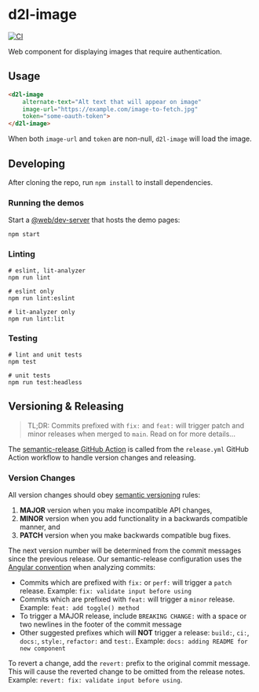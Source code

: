 # d2l-image

[![CI](https://github.com/Brightspace/d2l-image/actions/workflows/ci.yml/badge.svg)](https://github.com/Brightspace/d2l-image/actions/workflows/ci.yml)

Web component for displaying images that require authentication.

## Usage

```html
<d2l-image
	alternate-text="Alt text that will appear on image"
	image-url="https://example.com/image-to-fetch.jpg"
	token="some-oauth-token">
</d2l-image>
```

When both `image-url` and `token` are non-null, `d2l-image` will load the image.

## Developing

After cloning the repo, run `npm install` to install dependencies.

### Running the demos

Start a [@web/dev-server](https://modern-web.dev/docs/dev-server/overview/) that hosts the demo pages:

```shell
npm start
```

### Linting

```shell
# eslint, lit-analyzer
npm run lint

# eslint only
npm run lint:eslint

# lit-analyzer only
npm run lint:lit
```

### Testing

```shell
# lint and unit tests
npm test

# unit tests
npm run test:headless
```

## Versioning & Releasing

> TL;DR: Commits prefixed with `fix:` and `feat:` will trigger patch and minor releases when merged to `main`. Read on for more details...

The [semantic-release GitHub Action](https://github.com/BrightspaceUI/actions/tree/main/semantic-release) is called from the `release.yml` GitHub Action workflow to handle version changes and releasing.

### Version Changes

All version changes should obey [semantic versioning](https://semver.org/) rules:
1. **MAJOR** version when you make incompatible API changes,
2. **MINOR** version when you add functionality in a backwards compatible manner, and
3. **PATCH** version when you make backwards compatible bug fixes.

The next version number will be determined from the commit messages since the previous release. Our semantic-release configuration uses the [Angular convention](https://github.com/conventional-changelog/conventional-changelog/tree/master/packages/conventional-changelog-angular) when analyzing commits:
* Commits which are prefixed with `fix:` or `perf:` will trigger a `patch` release. Example: `fix: validate input before using`
* Commits which are prefixed with `feat:` will trigger a `minor` release. Example: `feat: add toggle() method`
* To trigger a MAJOR release, include `BREAKING CHANGE:` with a space or two newlines in the footer of the commit message
* Other suggested prefixes which will **NOT** trigger a release: `build:`, `ci:`, `docs:`, `style:`, `refactor:` and `test:`. Example: `docs: adding README for new component`

To revert a change, add the `revert:` prefix to the original commit message. This will cause the reverted change to be omitted from the release notes. Example: `revert: fix: validate input before using`.
